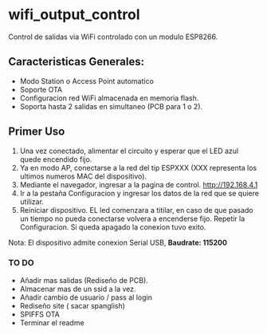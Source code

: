 # wifi_output_control
Control de salidas via WiFi controlado con un modulo ESP8266.

## Caracteristicas Generales:

* Modo Station o Access Point automatico
* Soporte OTA
* Configuracion red WiFi almacenada en memoria flash.
* Soporta hasta 2 salidas en simultaneo (PCB para 1 o 2).

## Primer Uso

1.  Una vez conectado, alimentar el circuito y esperar que el LED azul quede encendido fijo.
2.	Ya en modo AP, conectarse a la red del tip ESPXXX (XXX representa los ultimos numeros MAC del dispositivo).
3.	Mediante el navegador, ingresar a la pagina de control. http://192.168.4.1
4.	Ir a la pestaña Configuracion y ingresar los datos de la red que se quiere utilizar.
5. 	Reiniciar dispositivo. EL led comenzara a titilar, en caso de que pasado un tiempo no pueda conectarse volvera a encenderse fijo. Repetir la Configuracion. Si queda apagado la conexion tuvo exito.

Nota: El dispositivo admite conexion Serial USB, **Baudrate: 115200**


### TO DO

* Añadir mas salidas (Rediseño de PCB).
* Almacenar mas de un ssid a la vez.
* Añadir cambio de usuario / pass al login
* Rediseño site ( sacar spanglish)
* SPIFFS OTA
* Terminar el readme
